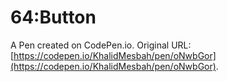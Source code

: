 # 64:Button

A Pen created on CodePen.io. Original URL: [https://codepen.io/KhalidMesbah/pen/oNwbGor](https://codepen.io/KhalidMesbah/pen/oNwbGor).


